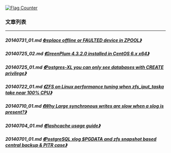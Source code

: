 <a rel="nofollow" href="http://info.flagcounter.com/h9V1"  ><img src="http://s03.flagcounter.com/count/h9V1/bg_FFFFFF/txt_000000/border_CCCCCC/columns_2/maxflags_12/viewers_0/labels_0/pageviews_0/flags_0/"  alt="Flag Counter"  border="0"  ></a>  
  
### 文章列表  
----  
##### 20140731_01.md   [《replace offline or FAULTED device in ZPOOL》](20140731_01.md)  
##### 20140725_02.md   [《GreenPlum 4.3.2.0 installed in CentOS 6.x x64》](20140725_02.md)  
##### 20140725_01.md   [《Postgres-XL you can only see databases with CREATE privilege》](20140725_01.md)  
##### 20140722_01.md   [《ZFS on Linux performance tuning when zfs_iput_taskq take near 100% CPU》](20140722_01.md)  
##### 20140710_01.md   [《Why Large synchronous writes are slow when a slog is present?》](20140710_01.md)  
##### 20140704_01.md   [《flashcache usage guide》](20140704_01.md)  
##### 20140701_01.md   [《PostgreSQL xlog $PGDATA and zfs snapshot based central backup & PITR case》](20140701_01.md)  
